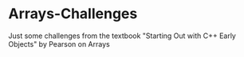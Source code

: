 # Arrays-Challenges
Just some challenges from the textbook "Starting Out with C++ Early Objects" by  Pearson on Arrays
